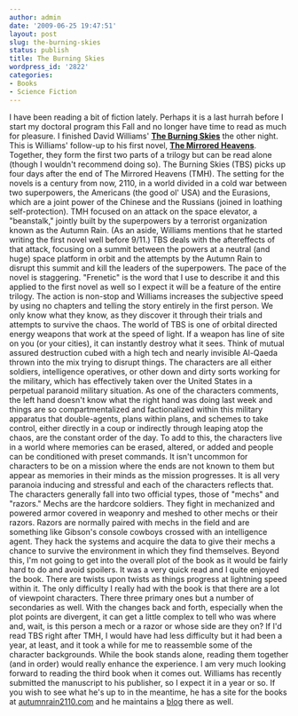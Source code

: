 ```yaml
---
author: admin
date: '2009-06-25 19:47:51'
layout: post
slug: the-burning-skies
status: publish
title: The Burning Skies
wordpress_id: '2822'
categories:
- Books
- Science Fiction
---
```


I have been reading a bit of fiction lately. Perhaps it is a last hurrah
before I start my doctoral program this Fall and no longer have time to
read as much for pleasure. I finished David Williams' **[The Burning
Skies](http://www.amazon.com/Burning-Skies-David-J-Williams/dp/0553385429/)**
the other night. This is Williams' follow-up to his first novel, **[The
Mirrored
Heavens](http://www.amazon.com/Mirrored-Heavens-David-J-Williams/dp/0553591568/)**.
Together, they form the first two parts of a trilogy but can be read
alone (though I wouldn't recommend doing so). The Burning Skies (TBS)
picks up four days after the end of The Mirrored Heavens (TMH). The
setting for the novels is a century from now, 2110, in a world divided
in a cold war between two superpowers, the Americans (the good ol' USA)
and the Eurasions, which are a joint power of the Chinese and the
Russians (joined in loathing self-protection). TMH focused on an attack
on the space elevator, a "beanstalk," jointly built by the superpowers
by a terrorist organization known as the Autumn Rain. (As an aside,
Williams mentions that he started writing the first novel well before
9/11.) TBS deals with the aftereffects of that attack, focusing on a
summit between the powers at a neutral (and huge) space platform in
orbit and the attempts by the Autumn Rain to disrupt this summit and
kill the leaders of the superpowers. The pace of the novel is
staggering. "Frenetic" is the word that I use to describe it and this
applied to the first novel as well so I expect it will be a feature of
the entire trilogy. The action is non-stop and Williams increases the
subjective speed by using no chapters and telling the story entirely in
the first person. We only know what they know, as they discover it
through their trials and attempts to survive the chaos. The world of TBS
is one of orbital directed energy weapons that work at the speed of
light. If a weapon has line of site on you (or your cities), it can
instantly destroy what it sees. Think of mutual assured destruction
cubed with a high tech and nearly invisible Al-Qaeda thrown into the mix
trying to disrupt things. The characters are all either soldiers,
intelligence operatives, or other down and dirty sorts working for the
military, which has effectively taken over the United States in a
perpetual paranoid military situation. As one of the characters
comments, the left hand doesn't know what the right hand was doing last
week and things are so compartmentalized and factionalized within this
military apparatus that double-agents, plans within plans, and schemes
to take control, either directly in a coup or indirectly through leaping
atop the chaos, are the constant order of the day. To add to this, the
characters live in a world where memories can be erased, altered, or
added and people can be conditioned with preset commands. It isn't
uncommon for characters to be on a mission where the ends are not known
to them but appear as memories in their minds as the mission progresses.
It is all very paranoia inducing and stressful and each of the
characters reflects that. The characters generally fall into two
official types, those of "mechs" and "razors." Mechs are the hardcore
soldiers. They fight in mechanized and powered armor covered in weaponry
and meshed to other mechs or their razors. Razors are normally paired
with mechs in the field and are something like Gibson's console cowboys
crossed with an intelligence agent. They hack the systems and acquire
the data to give their mechs a chance to survive the environment in
which they find themselves. Beyond this, I'm not going to get into the
overall plot of the book as it would be fairly hard to do and avoid
spoilers. It was a very quick read and I quite enjoyed the book. There
are twists upon twists as things progress at lightning speed within it.
The only difficulty I really had with the book is that there are a lot
of viewpoint characters. There three primary ones but a number of
secondaries as well. With the changes back and forth, especially when
the plot points are divergent, it can get a little complex to tell who
was where and, wait, is this person a mech or a razor or whose side are
they on? If I'd read TBS right after TMH, I would have had less
difficulty but it had been a year, at least, and it took a while for me
to reassemble some of the character backgrounds. While the book stands
alone, reading them together (and in order) would really enhance the
experience. I am very much looking forward to reading the third book
when it comes out. Williams has recently submitted the manuscript to his
publisher, so I expect it in a year or so. If you wish to see what he's
up to in the meantime, he has a site for the books at
[autumnrain2110.com](http://www.autumnrain2110.com) and he maintains a
[blog](http://autumnrain2110.com/blog/) there as well.
